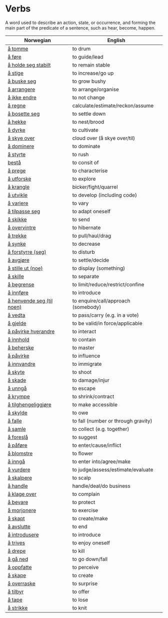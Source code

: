 # Verbs

A word used to describe an action, state, or occurrence, and forming the main part of the predicate of a sentence, such as hear, become, happen.

| Norwegian | English |
| --- | --- |
| [å tomme](https://www.ordnett.no/search?language=no&phrase=å%20tomme) | to drum |
| [å føre](https://www.ordnett.no/search?language=no&phrase=å%20føre) | to guide/lead |
| [å holde seg stabilt](https://www.ordnett.no/search?language=no&phrase=å%20holde%20seg%20stabilt) | to remain stable |
| [å stige](https://www.ordnett.no/search?language=no&phrase=å%20stige) | to increase/go up |
| [å buske seg](https://www.ordnett.no/search?language=no&phrase=å%20buske%20seg) | to grow bushy |
| [å arrangere](https://www.ordnett.no/search?language=no&phrase=å%20arrangere) | to arrange/organise |
| [å ikke endre](https://www.ordnett.no/search?language=no&phrase=å%20ikke%20endre) | to not change |
| [å regne](https://www.ordnett.no/search?language=no&phrase=å%20regne) | calculate/estimate/reckon/assume |
| [å bosette seg](https://www.ordnett.no/search?language=no&phrase=å%20bosette%20seg) | to settle down |
| [å hekke](https://www.ordnett.no/search?language=no&phrase=å%20hekke) | to nest/brood |
| [å dyrke](https://www.ordnett.no/search?language=no&phrase=å%20dyrke) | to cultivate |
| [å skye over](https://www.ordnett.no/search?language=no&phrase=å%20skye%20over) | cloud over (å skye over/til) |
| [å dominere](https://www.ordnett.no/search?language=no&phrase=å%20dominere) | to dominate |
| [å styrte](https://www.ordnett.no/search?language=no&phrase=å%20styrte) | to rush |
| [bestå](https://www.ordnett.no/search?language=no&phrase=bestå) | to consit of |
| [å prege](https://www.ordnett.no/search?language=no&phrase=å%20prege) | to characterise |
| [å utforske](https://www.ordnett.no/search?language=no&phrase=å%20utforske) | to explore |
| [å krangle](https://www.ordnett.no/search?language=no&phrase=å%20krangle) | bicker/fight/quarrel |
| [å utvikle](https://www.ordnett.no/search?language=no&phrase=å%20utvikle) | to develop (including code) |
| [å variere](https://www.ordnett.no/search?language=no&phrase=å%20variere) | to vary |
| [å tilpasse seg](https://www.ordnett.no/search?language=no&phrase=å%20tilpasse%20seg) | to adapt oneself |
| [å skikke](https://www.ordnett.no/search?language=no&phrase=å%20skikke) | to send |
| [å overvintre](https://www.ordnett.no/search?language=no&phrase=å%20overvintre) | to hibernate |
| [å trekke](https://www.ordnett.no/search?language=no&phrase=å%20trekke) | to pull/haul/drag |
| [å synke](https://www.ordnett.no/search?language=no&phrase=å%20synke) | to decrease |
| [å forstyrre (seg)](https://www.ordnett.no/search?language=no&phrase=å%20forstyrre%20(seg)) | to disturb |
| [å avgjøre](https://www.ordnett.no/search?language=no&phrase=å%20avgjøre) | to settle/decide |
| [å stille ut (noe)](https://www.ordnett.no/search?language=no&phrase=å%20stille%20ut%20(noe)) | to display (something) |
| [å skille](https://www.ordnett.no/search?language=no&phrase=å%20skille) | to separate |
| [å begrense](https://www.ordnett.no/search?language=no&phrase=å%20begrense) | to limit/reduce/restrict/confine |
| [å innføre](https://www.ordnett.no/search?language=no&phrase=å%20innføre) | to introduce |
| [å henvende seg (til noen)](https://www.ordnett.no/search?language=no&phrase=å%20henvende%20seg%20(til%20noen)) | to enquire/call/approach (somebody) |
| [å vedta](https://www.ordnett.no/search?language=no&phrase=å%20vedta) | to pass/carry (e.g. in a vote) |
| [å gjelde](https://www.ordnett.no/search?language=no&phrase=å%20gjelde) | to be valid/in force/applicable |
| [å påvirke hverandre](https://www.ordnett.no/search?language=no&phrase=å%20påvirke%20hverandre) | to interact |
| [å innhold](https://www.ordnett.no/search?language=no&phrase=å%20innhold) | to contain |
| [å beherske](https://www.ordnett.no/search?language=no&phrase=å%20beherske) | to master |
| [å påvirke](https://www.ordnett.no/search?language=no&phrase=å%20påvirke) | to influence |
| [å innvandre](https://www.ordnett.no/search?language=no&phrase=å%20innvandre) | to immigrate |
| [å skyte](https://www.ordnett.no/search?language=no&phrase=å%20skyte) | to shoot |
| [å skade](https://www.ordnett.no/search?language=no&phrase=å%20skade) | to damage/injur |
| [å unngå](https://www.ordnett.no/search?language=no&phrase=å%20unngå) | to escape |
| [å krympe](https://www.ordnett.no/search?language=no&phrase=å%20krympe) | to shrink/contract |
| [å tilghengeliggjøre](https://www.ordnett.no/search?language=no&phrase=å%20tilghengeliggjøre) | to make accessible |
| [å skylde](https://www.ordnett.no/search?language=no&phrase=å%20skylde) | to owe |
| [å falle](https://www.ordnett.no/search?language=no&phrase=å%20falle) | to fall (number or through gravity) |
| [å samle](https://www.ordnett.no/search?language=no&phrase=å%20samle) | to collect (e.g. together) |
| [å foreslå](https://www.ordnett.no/search?language=no&phrase=å%20foreslå) | to suggest |
| [å påføre](https://www.ordnett.no/search?language=no&phrase=å%20påføre) | to enter/cause/inflict |
| [å blomstre](https://www.ordnett.no/search?language=no&phrase=å%20blomstre) | to flower |
| [å inngå](https://www.ordnett.no/search?language=no&phrase=å%20inngå) | to enter into/agree/make |
| [å vurdere](https://www.ordnett.no/search?language=no&phrase=å%20vurdere) | to judge/assess/estimate/evaluate |
| [å skalpere](https://www.ordnett.no/search?language=no&phrase=å%20skalpere) | to scalp |
| [å handle](https://www.ordnett.no/search?language=no&phrase=å%20handle) | handle/deal/do business |
| [å klage over](https://www.ordnett.no/search?language=no&phrase=å%20klage%20over) | to complain |
| [å bevare](https://www.ordnett.no/search?language=no&phrase=å%20bevare) | to protect |
| [å morjonere](https://www.ordnett.no/search?language=no&phrase=å%20morjonere) | to exercise |
| [å skapt](https://www.ordnett.no/search?language=no&phrase=å%20skapt) | to create/make |
| [å avslutte](https://www.ordnett.no/search?language=no&phrase=å%20avslutte) | to end |
| [å introdusere](https://www.ordnett.no/search?language=no&phrase=å%20introdusere) | to introduce |
| [å trives](https://www.ordnett.no/search?language=no&phrase=å%20trives) | to enjoy oneself |
| [å drepe](https://www.ordnett.no/search?language=no&phrase=å%20drepe) | to kill |
| [å gå ned](https://www.ordnett.no/search?language=no&phrase=å%20gå%20ned) | to go down/fall |
| [å oppfatte](https://www.ordnett.no/search?language=no&phrase=å%20oppfatte) | to perceive |
| [å skape](https://www.ordnett.no/search?language=no&phrase=å%20skape) | to create |
| [å overraske](https://www.ordnett.no/search?language=no&phrase=å%20overraske) | to surprise |
| [å tilbyr](https://www.ordnett.no/search?language=no&phrase=å%20tilbyr) | to offer |
| [å tape](https://www.ordnett.no/search?language=no&phrase=å%20tape) | to lose |
| [å strikke](https://www.ordnett.no/search?language=no&phrase=å%20strikke) | to knit |


